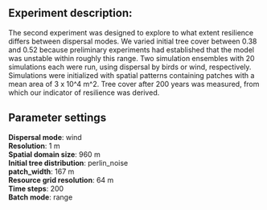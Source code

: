 ﻿## Experiment description:

The second experiment was designed to explore to what extent resilience differs between dispersal modes. We varied initial tree cover between 0.38 and 0.52 because preliminary experiments had established that the model was unstable within roughly this range. Two simulation ensembles with 20 simulations each were run, using dispersal by birds or wind, respectively. Simulations were initialized with spatial patterns containing patches with a mean area of 3 x 10^4 m^2. Tree cover after 200 years was measured, from which our indicator of resilience was derived.

## Parameter settings
**Dispersal mode**: wind  
**Resolution**: 1 m  
**Spatial domain size**: 960 m  
**Initial tree distribution**:  perlin_noise  
**patch_width**: 167 m  
**Resource grid resolution**: 64 m  
**Time steps**: 200  
**Batch mode**: range
